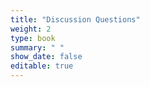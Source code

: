 ```yaml
---
title: "Discussion Questions"
weight: 2
type: book
summary: " "
show_date: false
editable: true
---
```




